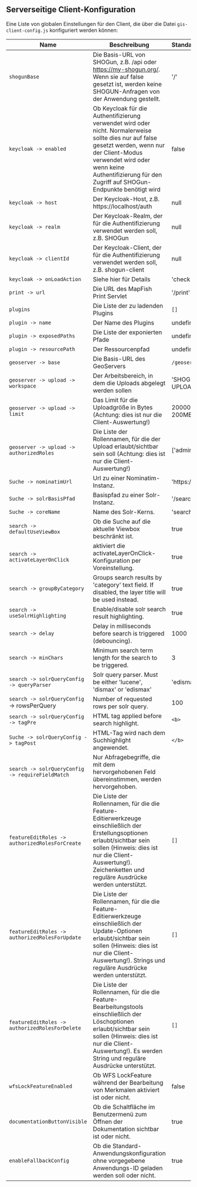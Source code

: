 ## Serverseitige Client-Konfiguration

Eine Liste von globalen Einstellungen für den Client, die über die Datei `gis-client-config.js` konfiguriert werden können:

|Name|Beschreibung|Standardeintrag|
|---|---|---|
|`shogunBase`|Die Basis-URL von SHOGun, z.B. /api oder https://my-shogun.org/. Wenn sie auf false gesetzt ist, werden keine SHOGUN-Anfragen von der Anwendung gestellt.|'/'|
|`keycloak -> enabled`|Ob Keycloak für die Authentifizierung verwendet wird oder nicht. Normalerweise sollte dies nur auf false gesetzt werden, wenn nur der Client-Modus verwendet wird oder wenn keine Authentifizierung für den Zugriff auf SHOGun-Endpunkte benötigt wird|false|
|`keycloak -> host`|Der Keycloak-Host, z.B. https://localhost/auth|null|
|`keycloak -> realm`|Der Keycloak-Realm, der für die Authentifizierung verwendet werden soll, z.B. SHOGun|null|
|`keycloak -> clientId`|Der Keycloak-Client, der für die Authentifizierung verwendet werden soll, z.B. shogun-client|null|
|`keycloak -> onLoadAction`|Siehe hier für Details|'check-sso'|
|`print -> url`|Die URL des MapFish Print Servlet|'/print'|
|`plugins`|Die Liste der zu ladenden Plugins|`[]`|
|`plugin -> name`|Der Name des Plugins|undefined|
|`plugin -> exposedPaths`|Die Liste der exponierten Pfade|undefined|
|`plugin -> resourcePath`|Der Ressourcenpfad|undefiniert|
|`geoserver -> base`|Die Basis-URL des GeoServers|`/geoserver`|
|`geoserver -> upload -> workspace`|Der Arbeitsbereich, in dem die Uploads abgelegt werden sollen|'SHOGUN-UPLOADS'|
|`geoserver -> upload -> limit`|Das Limit für die Uploadgröße in Bytes (Achtung: dies ist nur die Client-Auswertung!)|200000000 (= 200MB)|
|`geoserver -> upload -> authorizedRoles`| Die Liste der Rollennamen, für die der Upload erlaubt/sichtbar sein soll (Achtung: dies ist nur die Client-Auswertung!)|['admin']|
|`Suche -> nominatimUrl`|Url zu einer Nominatim-Instanz.|'https://'|
|`Suche -> solrBasisPfad`|Basispfad zu einer Solr-Instanz.|'/search/query'|
|`Suche -> coreName`|Name des Solr-Kerns.|'search'|
|`search -> defaultUseViewBox`|Ob die Suche auf die aktuelle Viewbox beschränkt ist.|true|
|`search -> activateLayerOnClick`|aktiviert die activateLayerOnClick-Konfiguration per Voreinstellung.|true|
|`search -> groupByCategory`|Groups search results by 'category' text field. If disabled, the layer title will be used instead.|true|
|`search -> useSolrHighlighting`|Enable/disable solr search result highlighting.|true|
|`search -> delay`|Delay in milliseconds before search is triggered (debouncing).|1000|
|`search -> minChars`|Minimum search term length for the search to be triggered.|3|
|`search -> solrQueryConfig -> queryParser`|Solr query parser. Must be either 'lucene', 'dismax' or 'edismax'|'edismax'|
|`search -> solrQueryConfig `-> rowsPerQuery|Number of requested rows per solr query.|100|
|`search -> solrQueryConfig -> tagPre`|HTML tag applied before search highlight.|`<b>`|
|`Suche -> solrQueryConfig -> tagPost`|HTML-Tag wird nach dem Suchhighlight angewendet.|`</b>`|
|`search -> solrQueryConfig -> requireFieldMatch`|Nur Abfragebegriffe, die mit dem hervorgehobenen Feld übereinstimmen, werden hervorgehoben.
|`featureEditRoles -> authorizedRolesForCreate`|Die Liste der Rollennamen, für die die Feature-Editierwerkzeuge einschließlich der Erstellungsoptionen erlaubt/sichtbar sein sollen (Hinweis: dies ist nur die Client-Auswertung!). Zeichenketten und reguläre Ausdrücke werden unterstützt.|`[]`|
|`featureEditRoles -> authorizedRolesForUpdate`|Die Liste der Rollennamen, für die die Feature-Editierwerkzeuge einschließlich der Update-Optionen erlaubt/sichtbar sein sollen (Hinweis: dies ist nur die Client-Auswertung!). Strings und reguläre Ausdrücke werden unterstützt.|`[]`|
|`featureEditRoles -> authorizedRolesForDelete`|Die Liste der Rollennamen, für die die Feature-Bearbeitungstools einschließlich der Löschoptionen erlaubt/sichtbar sein sollen (Hinweis: dies ist nur die Client-Auswertung!). Es werden String und reguläre Ausdrücke unterstützt.|`[]`|
|`wfsLockFeatureEnabled`|Ob WFS LockFeature während der Bearbeitung von Merkmalen aktiviert ist oder nicht.|false|
|`documentationButtonVisible`|Ob die Schaltfläche im Benutzermenü zum Öffnen der Dokumentation sichtbar ist oder nicht.|true|
|`enableFallbackConfig`|Ob die Standard-Anwendungskonfiguration ohne vorgegebene Anwendungs-ID geladen werden soll oder nicht.|true|
